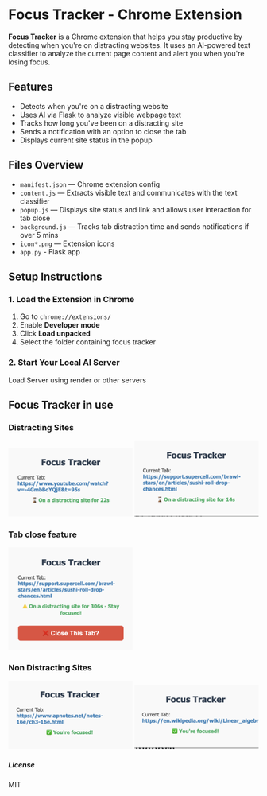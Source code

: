 # Focus Tracker - Chrome Extension

**Focus Tracker** is a Chrome extension that helps you stay productive by detecting when you're on distracting websites. It uses an AI-powered text classifier to analyze the current page content and alert you when you're losing focus.

## Features

- Detects when you're on a distracting website
- Uses AI via Flask to analyze visible webpage text
- Tracks how long you've been on a distracting site
- Sends a notification with an option to close the tab
- Displays current site status in the popup

## Files Overview

- `manifest.json` — Chrome extension config
- `content.js` — Extracts visible text and communicates with the text classifier
- `popup.js` — Displays site status and link and allows user interaction for tab close
- `background.js` — Tracks tab distraction time and sends notifications if over 5 mins
- `icon*.png` — Extension icons
- `app.py` - Flask app

## Setup Instructions

### 1. Load the Extension in Chrome

1. Go to `chrome://extensions/`
2. Enable **Developer mode** 
3. Click **Load unpacked**
4. Select the folder containing focus tracker

### 2. Start Your Local AI Server

Load Server using render or other servers

## Focus Tracker in use

### Distracting Sites
<img src="assets/distracting1.png" width="250"/>
<img src="assets/distracting2.png" width="250"/>

### Tab close feature
<img src="assets/Distracting3.png" width="250"/>

### Non Distracting Sites
<img src="assets/Nondistracting1.png" width="250"/>
<img src="assets/Nondistracting2.png" width="250"/>

##### License

MIT


